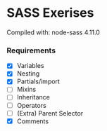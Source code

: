 # SASS Exerises
Compiled with: node-sass 4.11.0

### Requirements

- [x] Variables
- [x] Nesting
- [x] Partials/import
- [ ] Mixins
- [ ] Inheritance
- [ ] Operators
- [ ] (Extra) Parent Selector
- [x] Comments